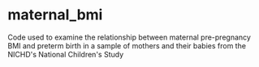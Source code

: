 # maternal_bmi
Code used to examine the relationship between maternal pre-pregnancy BMI and preterm birth in a sample of mothers and their babies from the NICHD's National Children's Study
